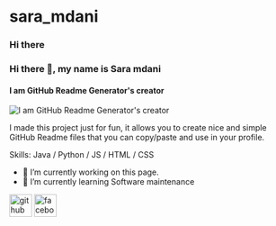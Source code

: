 # sara_mdani
### Hi there
### Hi there 👋, my name is Sara mdani
#### I am GitHub Readme Generator's creator
![I am GitHub Readme Generator's creator](https://3.bp.blogspot.com/-Zg-T2JM_EYQ/UvpVuGtBhzI/AAAAAAAAL1o/XhHJhutB4d4/s1600/%D8%AE%D9%84%D9%81%D9%8A%D8%A9+%D8%B3%D8%B7%D8%AD+%D8%A7%D9%84%D9%85%D9%83%D8%AA%D8%A8+%D8%B9%D8%A7%D9%84%D9%8A%D8%A9+%D8%A7%D9%84%D8%AF%D9%82%D8%A9.jpg)

I made this project just for fun, it allows you to create nice and simple GitHub Readme files that you can copy/paste and use in your profile.

Skills: Java / Python / JS / HTML / CSS

- 🔭 I’m currently working on this page. 
- 🌱 I’m currently learning Software maintenance 


[<img src='https://cdn.jsdelivr.net/npm/simple-icons@3.0.1/icons/github.svg' alt='github' height='40'>](https://github.com/saramdani)  [<img src='https://cdn.jsdelivr.net/npm/simple-icons@3.0.1/icons/facebook.svg' alt='facebook' height='40'>](https://www.facebook.com/sarah)  







